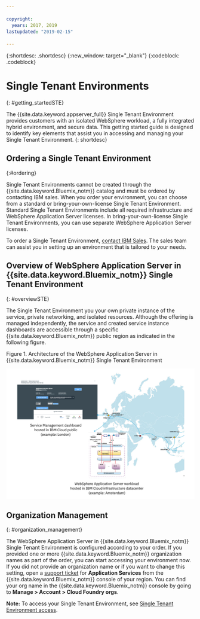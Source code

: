 ```yaml
---

copyright:
  years: 2017, 2019
lastupdated: "2019-02-15"

---
```


{:shortdesc: .shortdesc}
{:new_window: target="_blank"}
{:codeblock: .codeblock}

# Single Tenant Environments
{: #getting_startedSTE}

The {{site.data.keyword.appserver_full}} Single Tenant Environment provides customers with an isolated WebSphere workload, a fully integrated hybrid environment, and secure data. This getting started guide is designed to identify key elements that assist you in accessing and managing your Single Tenant Environment.
{: shortdesc}

## Ordering a Single Tenant Environment
{:#ordering}

Single Tenant Environments cannot be created through the {{site.data.keyword.Bluemix_notm}} catalog and must be ordered by contacting IBM sales. When you order your environment, you can choose from a standard or bring-your-own-license Single Tenant Environment. Standard Single Tenant Environments include all required infrastructure and WebSphere Application Server licenses. In bring-your-own-license Single Tenant Environments, you can use separate WebSphere Application Server licenses.

To order a Single Tenant Environment, [contact IBM Sales](/docs/services/ApplicationServeronCloud?topic=wasaas-reporting_issues#contacting-sales). The sales team can assist you in setting up an environment that is tailored to your needs.

## Overview of WebSphere Application Server in {{site.data.keyword.Bluemix_notm}} Single Tenant Environment
{: #overviewSTE}

The Single Tenant Environment you your own private instance of the service, private networking, and isolated resources. Although the offering is managed independently, the service and created service instance dashboards are accessible through a specific {{site.data.keyword.Bluemix_notm}} public region as indicated in the following figure.

Figure 1. Architecture of the WebSphere Application Server in {{site.data.keyword.Bluemix_notm}} Single Tenant Environment

![Figure 1. Architecture of Single Tenant Environment](images/WASaaS.png)


## Organization Management
{: #organization_management}

The WebSphere Application Server in {{site.data.keyword.Bluemix_notm}} Single Tenant Environment is configured according to your order. If you provided one or more {{site.data.keyword.Bluemix_notm}} organization names as part of the order, you can start accessing your environment now. If you did not provide an organization name or if you want to change this setting, open a [support ticket](/docs/services/ApplicationServeronCloud?topic=wasaas-reporting_issues#reporting_issues) for **Application Services** from the {{site.data.keyword.Bluemix_notm}} console of your region. You can find your org name in the {{site.data.keyword.Bluemix_notm}} console by going to **Manage > Account > Cloud Foundry orgs**.

**Note:** To access your Single Tenant Environment, see [Single Tenant Environment access](/docs/services/ApplicationServeronCloud?topic=wasaas-singleTenantEnvironment#singleTenantEnvironment).
